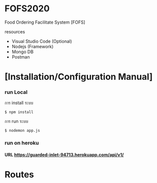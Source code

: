 # FOFS2020
Food Ordering Facilitate System [FOFS] 

resources
- Visual Studio Code (Optional)
- Nodejs (Framework)
- Mongo DB
- Postman

# [Installation/Configuration Manual]

### run Local
การ install ระบบ
```
$ npm install 
```
การ run ระบบ
```
$ nodemon app.js
```
### run on heroku
#### URL https://guarded-inlet-94713.herokuapp.com/api/v1/

# Routes


